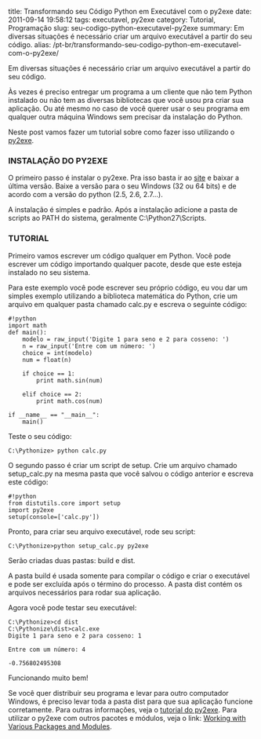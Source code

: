 title: Transformando seu Código Python em Executável com o py2exe
date: 2011-09-14 19:58:12
tags: executavel, py2exe
category: Tutorial, Programação
slug: seu-codigo-python-executavel-py2exe
summary: Em diversas situações é necessário criar um arquivo executável a partir do seu código.
alias: /pt-br/transformando-seu-codigo-python-em-executavel-com-o-py2exe/

Em diversas situações é necessário criar um arquivo executável a partir do seu código.

Às vezes é preciso entregar um programa a um cliente que não tem Python instalado ou não tem as diversas bibliotecas que você usou pra criar sua aplicação. Ou até mesmo no caso de você querer usar o seu programa em qualquer outra máquina Windows sem precisar da instalação do Python.<span>

Neste post vamos fazer um tutorial sobre como fazer isso utilizando o [py2exe](http://www.py2exe.org).

### INSTALAÇÃO DO PY2EXE
O primeiro passo é instalar o py2exe. Pra isso basta ir ao [site](http://sourceforge.net/projects/py2exe/files/) e baixar a última versão. Baixe a versão para o seu Windows (32 ou 64 bits) e de acordo com a versão do python (2.5, 2.6, 2.7...).  

A instalação é simples e padrão. Após a instalação adicione a pasta de scripts ao PATH do sistema, geralmente C:\Python27\Scripts.

### TUTORIAL
Primeiro vamos escrever um código qualquer em Python. Você pode escrever um código importando qualquer pacote, desde que este esteja instalado no seu sistema.

Para este exemplo você pode escrever seu próprio código, eu vou dar um simples exemplo utilizando a biblioteca matemática do Python, crie um arquivo em qualquer pasta chamado calc.py e escreva o seguinte código:

    #!python
    import math
    def main():
        modelo = raw_input('Digite 1 para seno e 2 para cosseno: ')
        n = raw_input('Entre com um número: ')
        choice = int(modelo)
        num = float(n)

        if choice == 1:
            print math.sin(num)

        elif choice == 2:
            print math.cos(num)

    if __name__ == "__main__":
        main()

Teste o seu código:

    C:\Pythonize> python calc.py

O segundo passo é criar um script de setup. Crie um arquivo chamado setup_calc.py na mesma pasta que você salvou o código anterior e escreva este código:

    #!python
    from distutils.core import setup
    import py2exe
    setup(console=['calc.py'])

Pronto, para criar seu arquivo executável, rode seu script:

    C:\Pythonize>python setup_calc.py py2exe

Serão criadas duas pastas: build e dist.

A pasta build é usada somente para compilar o código e criar o executável e pode ser excluída após o término do processo. A pasta dist contém os arquivos necessários para rodar sua aplicação.

Agora você pode testar seu executável:

    C:\Pythonize>cd dist
    C:\Pythonize\dist>calc.exe
    Digite 1 para seno e 2 para cosseno: 1

    Entre com um número: 4

    -0.756802495308

Funcionando muito bem!

Se você quer distribuir seu programa e levar para outro computador Windows, é preciso levar toda a pasta dist para que sua aplicação funcione corretamente. Para outras informações, veja o <a href="http://www.py2exe.org/index.cgi/Tutorial">tutorial do py2exe</a>.
Para utilizar o py2exe com outros pacotes e módulos, veja o link: <a href="http://www.py2exe.org/index.cgi/WorkingWithVariousPackagesAndModules">Working with Various Packages and Modules</a>.
